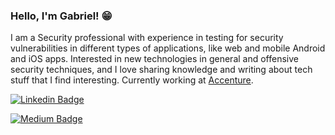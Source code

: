### Hello, I'm Gabriel! 😁
I am a Security professional with experience in testing for security vulnerabilities in different types of applications, like web and mobile Android and iOS apps. Interested in new technologies in general and offensive security techniques, and I love sharing knowledge and writing about tech stuff that I find interesting. Currently working at [Accenture](https://accenture.com).

[![Linkedin Badge](https://img.shields.io/badge/linkedin-%230077B5.svg?&style=for-the-badge&logo=linkedin&logoColor=white&link=https://www.linkedin.com/in/gabrielbarbosasouza)](https://www.linkedin.com/in/gabrielbarbosasouza)

[![Medium Badge](https://img.shields.io/badge/medium-%2312100E.svg?&style=for-the-badge&logo=medium&logoColor=white&link=https://medium.com/@gabu_b)](https://medium.com/@gabu_b)

